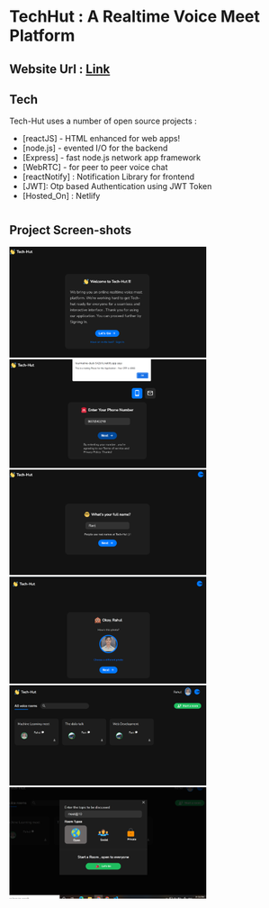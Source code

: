 # TechHut : A Realtime Voice Meet Platform

## Website Url : [Link](https://tourmaline-dusk-542b1c.netlify.app/)

## Tech
Tech-Hut uses a number of open source projects :
- [reactJS] - HTML enhanced for web apps!
- [node.js] - evented I/O for the backend
- [Express] - fast node.js network app framework 
- [WebRTC] -  for peer to peer voice chat
- [reactNotify] : Notification Library for frontend
- [JWT]: Otp based Authentication using JWT Token
- [Hosted_On] : Netlify

#
## Project Screen-shots
<img src="screenshots\entry.png?raw=true" width="350" />
<img src="screenshots\otp.png?raw=true" width="350" />
<img src="screenshots\name.png?raw=true" width="350" />
<img src="screenshots\image.png?raw=true" width="350" />
<img src="screenshots\home.png?raw=true" width="350" />
<img src="screenshots\room.png?raw=true" width="350" />


